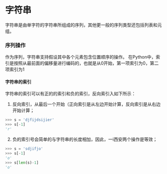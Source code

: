 # 字符串
字符串是由单字符的字符串所组成的序列，其他更一般的序列类型还包括列表和元组。
### 序列操作
作为序列，字符串支持假设其中各个元素包含位置顺序的操作。
在Python中，索引是按照从最前面的偏移量进行编码的，也就是从0开始，第一项索引为0，第二项索引为1
#### 字符串的索引
字符串的索引可以有正的的索引和负的索引，反向索引入如下所示：
1. 反向索引，从最后一个开始（正向索引是从左边开始计算，反向索引是从右边开始计算；
```python
>>> s = 'djfijdsijier'
>>> s[-1]
'r'
```
2. 负的索引号会简单的与字符串的长度相加，因此，一i西安两个操作是等效；
```python
>>> s = 'sdjifjo'
>>> s[-1]
'o'
>>> s[len(s)-1]
'o'
```
